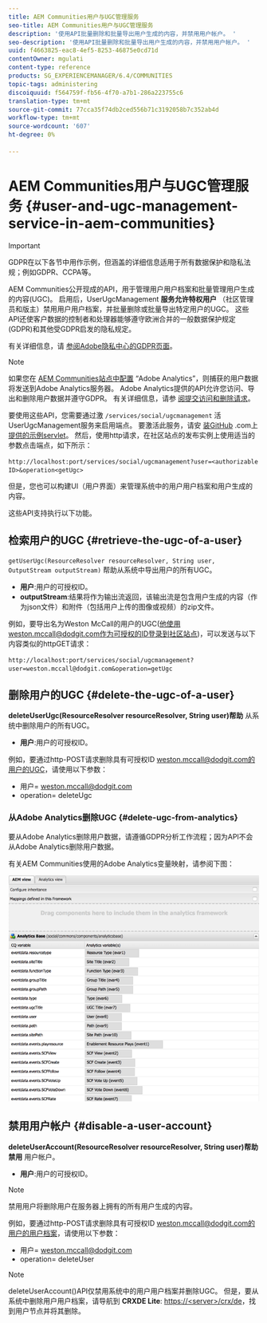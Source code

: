 ```yaml
---
title: AEM Communities用户与UGC管理服务
seo-title: AEM Communities用户与UGC管理服务
description: '使用API批量删除和批量导出用户生成的内容，并禁用用户帐户。 '
seo-description: '使用API批量删除和批量导出用户生成的内容，并禁用用户帐户。 '
uuid: f4663825-eac8-4ef5-8253-46875e0cd71d
contentOwner: mgulati
content-type: reference
products: SG_EXPERIENCEMANAGER/6.4/COMMUNITIES
topic-tags: administering
discoiquuid: f564759f-fb56-4f70-a7b1-286a223755c6
translation-type: tm+mt
source-git-commit: 77cca35f74db2ced556b71c3192058b7c352ab4d
workflow-type: tm+mt
source-wordcount: '607'
ht-degree: 0%

---
```



# AEM Communities用户与UGC管理服务 {#user-and-ugc-management-service-in-aem-communities}

>[!IMPORTANT]
>
>GDPR在以下各节中用作示例，但涵盖的详细信息适用于所有数据保护和隐私法规；例如GDPR、CCPA等。

AEM Communities公开现成的API，用于管理用户用户档案和批量管理用户生成的内容(UGC)。 启用后，UserUgcManagement **服务允许特权用户** （社区管理员和版主）禁用用户用户档案，并批量删除或批量导出特定用户的UGC。 这些API还使客户数据的控制者和处理器能够遵守欧洲合并的一般数据保护规定(GDPR)和其他受GDPR启发的隐私规定。

有关详细信息，请 [参阅Adobe隐私中心的GDPR页面](https://www.adobe.com/privacy/general-data-protection-regulation.html)。

>[!NOTE]
>
>如果您在 [AEM Communities站点中配置](analytics.md) “Adobe Analytics”，则捕获的用户数据将发送到Adobe Analytics服务器。 Adobe Analytics提供的API允许您访问、导出和删除用户数据并遵守GDPR。 有关详细信息，请参 [阅提交访问和删除请求](https://docs.adobe.com/content/help/en/analytics/admin/data-governance/gdpr-submit-access-delete.html)。

要使用这些API，您需要通过激 `/services/social/ugcmanagement` 活UserUgcManagement服务来启用端点。 要激活此服务，请安 [装GitHub](https://github.com/Adobe-Marketing-Cloud/aem-communities-ugc-migration/tree/main/bundles/communities-ugc-management-servlet) .com上 [提供的示例servlet](https://github.com/Adobe-Marketing-Cloud/aem-communities-ugc-migration/tree/main/bundles/communities-ugc-management-servlet)。 然后，使用http请求，在社区站点的发布实例上使用适当的参数点击端点，如下所示：

`http://localhost:port/services/social/ugcmanagement?user=<authorizable ID>&operation<getUgc>`

但是，您也可以构建UI（用户界面）来管理系统中的用户用户档案和用户生成的内容。

这些API支持执行以下功能。

## 检索用户的UGC {#retrieve-the-ugc-of-a-user}

`getUserUgc(ResourceResolver resourceResolver, String user, OutputStream outputStream)` 帮助从系统中导出用户的所有UGC。

* **用户**:用户的可授权ID。
* **outputStream**:结果将作为输出流返回，该输出流是包含用户生成的内容（作为json文件）和附件（包括用户上传的图像或视频）的zip文件。

例如，要导出名为Weston McCall的用户的UGC(他使用weston.mccall@dodgit.com作为可授权的ID登录到社区站点)，可以发送与以下内容类似的httpGET请求：

`http://localhost:port/services/social/ugcmanagement?user=weston.mccall@dodgit.com&operation=getUgc`

## 删除用户的UGC {#delete-the-ugc-of-a-user}

**deleteUserUgc(ResourceResolver resourceResolver, String user)帮助** 从系统中删除用户的所有UGC。

* **用户**:用户的可授权ID。

例如，要通过http-POST请求删除具有可授权ID weston.mccall@dodgit.com的用户的UGC，请使用以下参数：

* 用户= weston.mccall@dodgit.com
* operation= deleteUgc

### 从Adobe Analytics删除UGC {#delete-ugc-from-analytics}

要从Adobe Analytics删除用户数据，请遵循GDPR分析工作流程；因为API不会从Adobe Analytics删除用户数据。

有关AEM Communities使用的Adobe Analytics变量映射，请参阅下图：

![AEM社区变量映射Adobe Analytics](assets/Analytics-Communities-Mapping.png)

## 禁用用户帐户 {#disable-a-user-account}

**deleteUserAccount(ResourceResolver resourceResolver, String user)帮助禁用** 用户帐户。

* **用户**:用户的可授权ID。

>[!NOTE]
>
>禁用用户将删除用户在服务器上拥有的所有用户生成的内容。

例如，要通过http-POST请求删除具有可授权ID weston.mccall@dodgit.com的用户的用户档案，请使用以下参数：

* 用户= weston.mccall@dodgit.com
* operation= deleteUser

>[!NOTE]
>
>deleteUserAccount()API仅禁用系统中的用户用户档案并删除UGC。 但是，要从系统中删除用户用户档案，请导航到 **CRXDE Lite**: [https://&lt;server>/crx/de](http://localhost:4502/crx/de)，找到用户节点并将其删除。

